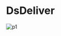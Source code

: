# DsDeliver

![p1](https://user-images.githubusercontent.com/70860702/110340163-b71a1b80-8007-11eb-9388-a08216b404f4.png)

